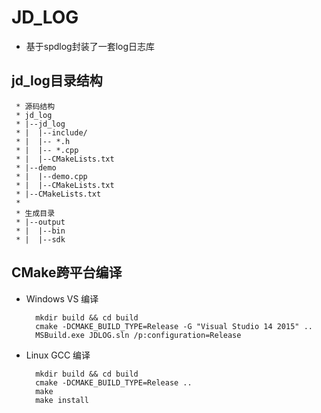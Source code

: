 # JD_LOG
* 基于spdlog封装了一套log日志库

## jd_log目录结构
```
 * 源码结构
 * jd_log
 * |--jd_log
 * |  |--include/
 * |  |-- *.h
 * |  |-- *.cpp
 * |  |--CMakeLists.txt
 * |--demo
 * |  |--demo.cpp
 * |  |--CMakeLists.txt
 * |--CMakeLists.txt
 *
 * 生成目录
 * |--output
 * |  |--bin
 * |  |--sdk
```  

## CMake跨平台编译

* Windows VS 编译
  ```
    mkdir build && cd build
    cmake -DCMAKE_BUILD_TYPE=Release -G "Visual Studio 14 2015" ..
    MSBuild.exe JDLOG.sln /p:configuration=Release
  ```

* Linux GCC 编译
  ```
    mkdir build && cd build
    cmake -DCMAKE_BUILD_TYPE=Release ..
    make
    make install
  ```

